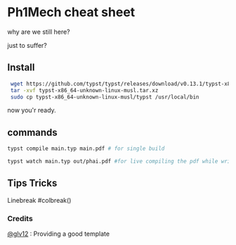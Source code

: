 # Ph1Mech cheat sheet

why are we still here?

just to suffer?

## Install

```bash
 wget https://github.com/typst/typst/releases/download/v0.13.1/typst-x86_64-unknown-linux-musl.tar.xz
 tar -xvf typst-x86_64-unknown-linux-musl.tar.xz
 sudo cp typst-x86_64-unknown-linux-musl/typst /usr/local/bin
 ```

now you'r ready.

## commands

```bash
typst compile main.typ main.pdf # for single build

typst watch main.typ out/phai.pdf #for live compiling the pdf while writing
```

## Tips Tricks

Linebreak
#colbreak()

### Credits
[@glv12](https://github.com/glv12) : Providing a good template
